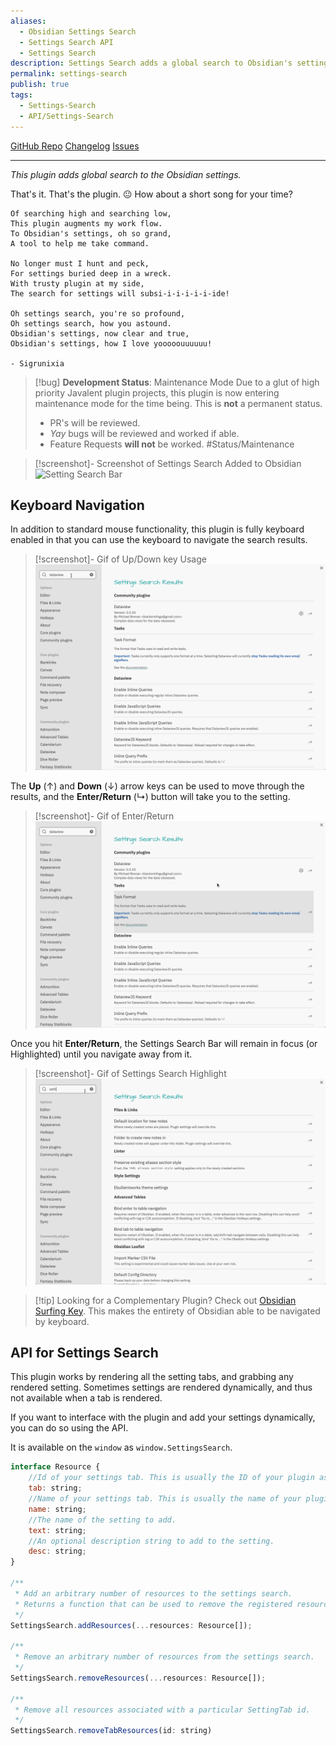 ```yaml
---
aliases:
  - Obsidian Settings Search
  - Settings Search API
  - Settings Search
description: Settings Search adds a global search to Obsidian's settings
permalink: settings-search
publish: true
tags:
  - Settings-Search
  - API/Settings-Search
---
```



[GitHub Repo](https://github.com/valentine195/obsidian-settings-search "Repo") [Changelog](https://github.com/valentine195/obsidian-settings-search/blob/master/CHANGELOG.md "Changelog") [Issues](https://github.com/valentine195/obsidian-settings-search/issues?q=is%3Aissue+is%3Aopen+sort%3Aupdated-desc "Issues")

---

*This plugin adds global search to the Obsidian settings.*

That's it. That's the plugin. 😐 How about a short song for your time?

```text
Of searching high and searching low, 
This plugin augments my work flow. 
To Obsidian's settings, oh so grand, 
A tool to help me take command.

No longer must I hunt and peck,
For settings buried deep in a wreck.
With trusty plugin at my side,
The search for settings will subsi-i-i-i-i-i-ide!

Oh settings search, you're so profound,
Oh settings search, how you astound.
Obsidian's settings, now clear and true,
Obsidian's settings, how I love yooooouuuuuu!

- Sigrunixia
```


> [!bug] **Development Status**: Maintenance Mode
> Due to a glut of high priority Javalent plugin projects, this plugin is now entering maintenance mode for the time being. This is **not** a permanent status.
> - PR's will be reviewed.
> - *Yay* bugs will be reviewed and worked if able.
> - Feature Requests **will not** be worked.
> #Status/Maintenance 


>[!screenshot]- Screenshot of Settings Search Added to Obsidian
>![Setting Search Bar](https://raw.githubusercontent.com/valentine195/obsidian-settings-search/master/assets/ui.png)

## Keyboard Navigation

In addition to standard mouse functionality, this plugin is fully keyboard enabled in that you can use the keyboard to navigate the search results. 

> [!screenshot]- Gif of Up/Down key Usage
> ![Settings Search Up and Down|500](https://github.com/javalent/settings-search/blob/main/publish/gif/settings-search-up-down.gif?raw=true)

The **Up** (↑) and **Down** (↓) arrow keys can be used to move through the results, and the **Enter/Return** (↳) button will take you to the setting.

> [!screenshot]- Gif of Enter/Return
> ![Settings Search Enter Gif|500](https://github.com/javalent/settings-search/blob/main/publish/gif/settings-search-enter.gif?raw=true)


Once you hit **Enter/Return**, the Settings Search Bar will remain in focus (or Highlighted) until you navigate away from it. 

> [!screenshot]- Gif of Settings Search Highlight
> ![Settings Search Enter Gif|500](https://github.com/javalent/settings-search/blob/main/publish/gif/settings-search-settings-search-highlight.gif?raw=true)


> [!tip] Looking for a Complementary Plugin?
> Check out [Obsidian Surfing Key](https://github.com/Quorafind/Obsidian-Surfing-Key). This makes the entirety of Obsidian able to be navigated by keyboard. 

## API for Settings Search

This plugin works by rendering all the setting tabs, and grabbing any rendered setting. Sometimes settings are rendered dynamically, and thus not available when a tab is rendered. 

If you want to interface with the plugin and add your settings dynamically, you can do so using the API. 

It is available on the `window` as `window.SettingsSearch`.

```js
interface Resource {
    //Id of your settings tab. This is usually the ID of your plugin as defined in the manifest.
    tab: string;
    //Name of your settings tab. This is usually the name of your plugin as defined in the manifest. This is used to organize the settings under headers when searching.
    name: string;
    //The name of the setting to add.
    text: string;
    //An optional description string to add to the setting.
    desc: string;
}

/**
 * Add an arbitrary number of resources to the settings search.
 * Returns a function that can be used to remove the registered resources.
 */
SettingsSearch.addResources(...resources: Resource[]);

/**
 * Remove an arbitrary number of resources from the settings search.
 */
SettingsSearch.removeResources(...resources: Resource[]);

/**
 * Remove all resources associated with a particular SettingTab id.
 */
SettingsSearch.removeTabResources(id: string)

```